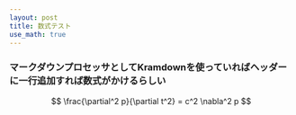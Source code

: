 ```yaml
---
layout: post
title: 数式テスト
use_math: true
---
```


### マークダウンプロセッサとしてKramdownを使っていればヘッダーに一行追加すれば数式がかけるらしい

$$
\frac{\partial^2 p}{\partial t^2} = c^2 \nabla^2 p
$$